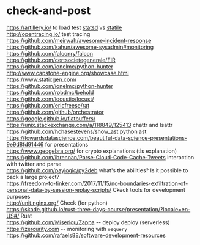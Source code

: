 # check-and-post

https://artillery.io/ to load test [statsd](https://github.com/etsy/statsd) vs [statile](https://github.com/statsite/statsite)  
http://opentracing.io/ test tracing  
https://github.com/meirwah/awesome-incident-response  
https://github.com/kahun/awesome-sysadmin#monitoring  
https://github.com/falconry/falcon  
https://github.com/certsocietegenerale/FIR  
https://github.com/ionelmc/python-hunter  
http://www.capstone-engine.org/showcase.html  
https://www.staticgen.com/  
https://github.com/ionelmc/python-hunter  
https://github.com/robdmc/behold  
https://github.com/locustio/locust/  
https://github.com/ericfreese/rat  
https://github.com/github/orchestrator  
https://google.github.io/flatbuffers/  
https://unix.stackexchange.com/a/118849/125413  chattr and lsattr  
https://github.com/hchasestevens/show_ast  python ast  
https://towardsdatascience.com/beautiful-data-science-presentations-9e9d8fd91446 for presentations  
https://www.geogebra.org/ for crypto explanations (tls explanation)  
https://github.com/ibrennan/Parse-Cloud-Code-Cache-Tweets interaction with twitter and parse  
https://github.com/paylogic/py2deb what's the abilities? Is it possible to pack a large project?  
https://freedom-to-tinker.com/2017/11/15/no-boundaries-exfiltration-of-personal-data-by-session-replay-scripts/ Ckeck tools for development purposes  
http://unit.nginx.org/  Check (for python)  
https://skade.github.io/rust-three-days-course/presentation/?locale=en-US#/  Rust  
https://github.com/Miserlou/Zappa -- deploy deploy (serverless)  
https://zercurity.com -- monitoring with `osquery`  
https://github.com/rafaels88/software-development-resources  
